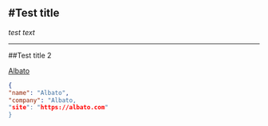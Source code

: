 #Test title  
---

*test text* 

---

##Test title 2  


 


[Albato](https://albato.com "Albato")  


```JSON
{
"name": "Albato",
"company": "Albato,
"site": "https://albato.com"
} 
```